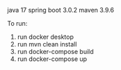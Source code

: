 java 17
spring boot 3.0.2
maven 3.9.6

To run:
  1. run docker desktop
  2. run mvn clean install
  3. run docker-compose build
  4. run docker-compose up
